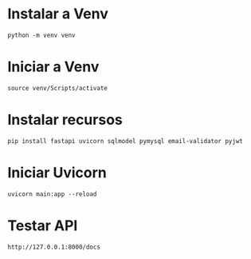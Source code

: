 # Instalar a Venv
```
python -m venv venv
```
# Iniciar a Venv
```
source venv/Scripts/activate
```
# Instalar recursos
```
pip install fastapi uvicorn sqlmodel pymysql email-validator pyjwt
```
# Iniciar Uvicorn
```
uvicorn main:app --reload
```
# Testar API
```
http://127.0.0.1:8000/docs
```


